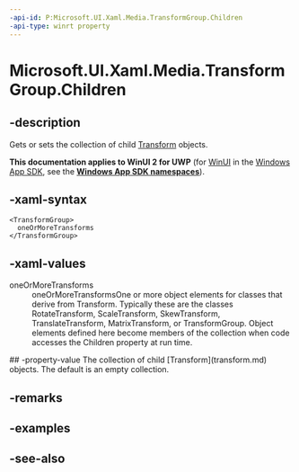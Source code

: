 ```yaml
---
-api-id: P:Microsoft.UI.Xaml.Media.TransformGroup.Children
-api-type: winrt property
---
```


<!-- Property syntax
public Windows.UI.Xaml.Media.TransformCollection Children { get;  set; }
-->

# Microsoft.UI.Xaml.Media.TransformGroup.Children

## -description
Gets or sets the collection of child [Transform](transform.md) objects.

**This documentation applies to WinUI 2 for UWP** (for [WinUI](/windows/apps/winui/winui3/) in the [Windows App SDK](/windows/apps/windows-app-sdk/), see the **[Windows App SDK namespaces](/windows/windows-app-sdk/api/winrt/)**).

## -xaml-syntax
```xaml
<TransformGroup>
  oneOrMoreTransforms
</TransformGroup>
```


## -xaml-values
<dl><dt>oneOrMoreTransforms</dt><dd>oneOrMoreTransformsOne or more object elements for classes that derive from Transform. Typically these are the classes RotateTransform, ScaleTransform, SkewTransform, TranslateTransform, MatrixTransform, or TransformGroup. Object elements defined here become members of the collection when code accesses the Children property at run time.</dd>
</dl>
## -property-value
The collection of child [Transform](transform.md) objects. The default is an empty collection.

## -remarks

## -examples

## -see-also

